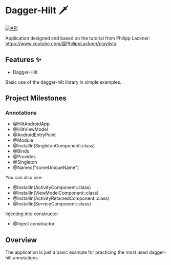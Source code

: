 # Dagger-Hilt 🗡️

[![API](https://img.shields.io/badge/API-24%2B-brightgreen.svg?style=flat)](https://android-arsenal.com/api?level=24)

Application designed and based on the tutorial from Philipp Lackner:
https://www.youtube.com/@PhilippLackner/playlists.

## Features ✨

- Dagger-Hilt

Basic use of the dagger-hilt library in simple examples.

## Project Milestones

### Annotations
- @HiltAndroidApp
- @HiltViewModel
- @AndroidEntryPoint
- @Module
- @InstallIn(SingletonComponent::class)
- @Binds
- @Provides
- @Singleton
- @Named("someUniqueName")

You can also use:
- @InstallIn(ActivityComponent::class)
- @InstallIn(ViewModelComponent::class)
- @InstallIn(ActivityRetainedComponent::class)
- @InstallIn(ServiceComponent::class)

Injecting into constructor
- @Inject constructor

## Overview

The application is just a basic example for practicing the most used dagger-hilt annotations.